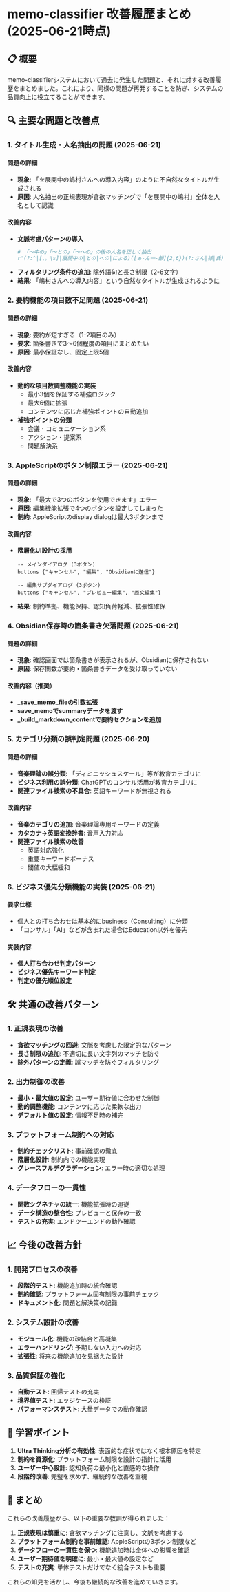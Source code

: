 # memo-classifier 改善履歴まとめ (2025-06-21時点)

## 📋 概要
memo-classifierシステムにおいて過去に発生した問題と、それに対する改善履歴をまとめました。これにより、同様の問題が再発することを防ぎ、システムの品質向上に役立てることができます。

## 🔍 主要な問題と改善点

### 1. タイトル生成・人名抽出の問題 (2025-06-21)

#### 問題の詳細
- **現象**: 「を展開中の嶋村さんへの導入内容」のように不自然なタイトルが生成される
- **原因**: 人名抽出の正規表現が貪欲マッチングで「を展開中の嶋村」全体を人名として認識

#### 改善内容
- **文脈考慮パターンの導入**
  ```python
  # 「〜中の」「〜との」「〜への」の後の人名を正しく抽出
  r'(?:^|[、。\s]|展開中の|との|への|による)([ぁ-ん一-龥]{2,6})(?:さん|様|氏)'
  ```
- **フィルタリング条件の追加**: 除外語句と長さ制限（2-6文字）
- **結果**: 「嶋村さんへの導入内容」という自然なタイトルが生成されるように

### 2. 要約機能の項目数不足問題 (2025-06-21)

#### 問題の詳細
- **現象**: 要約が短すぎる（1-2項目のみ）
- **要求**: 箇条書きで3〜6個程度の項目にまとめたい
- **原因**: 最小保証なし、固定上限5個

#### 改善内容
- **動的な項目数調整機能の実装**
  - 最小3個を保証する補強ロジック
  - 最大6個に拡張
  - コンテンツに応じた補強ポイントの自動追加
- **補強ポイントの分類**
  - 会議・コミュニケーション系
  - アクション・提案系
  - 問題解決系

### 3. AppleScriptのボタン制限エラー (2025-06-21)

#### 問題の詳細
- **現象**: 「最大で3つのボタンを使用できます」エラー
- **原因**: 編集機能拡張で4つのボタンを設定してしまった
- **制約**: AppleScriptのdisplay dialogは最大3ボタンまで

#### 改善内容
- **階層化UI設計の採用**
  ```applescript
  -- メインダイアログ (3ボタン)
  buttons {"キャンセル", "編集", "Obsidianに送信"}
  
  -- 編集サブダイアログ (3ボタン)
  buttons {"キャンセル", "プレビュー編集", "原文編集"}
  ```
- **結果**: 制約準拠、機能保持、認知負荷軽減、拡張性確保

### 4. Obsidian保存時の箇条書き欠落問題 (2025-06-21)

#### 問題の詳細
- **現象**: 確認画面では箇条書きが表示されるが、Obsidianに保存されない
- **原因**: 保存関数が要約・箇条書きデータを受け取っていない

#### 改善内容（推奨）
- **_save_memo_fileの引数拡張**
- **save_memoでsummaryデータを渡す**
- **_build_markdown_contentで要約セクションを追加**

### 5. カテゴリ分類の誤判定問題 (2025-06-20)

#### 問題の詳細
- **音楽理論の誤分類**: 「ディミニッシュスケール」等が教育カテゴリに
- **ビジネス利用の誤分類**: ChatGPTのコンサル活用が教育カテゴリに
- **関連ファイル検索の不具合**: 英語キーワードが無視される

#### 改善内容
- **音楽カテゴリの追加**: 音楽理論専用キーワードの定義
- **カタカナ→英語変換辞書**: 音声入力対応
- **関連ファイル検索の改善**
  - 英語対応強化
  - 重要キーワードボーナス
  - 閾値の大幅緩和

### 6. ビジネス優先分類機能の実装 (2025-06-21)

#### 要求仕様
- 個人との打ち合わせは基本的にbusiness（Consulting）に分類
- 「コンサル」「AI」などが含まれた場合はEducation以外を優先

#### 実装内容
- **個人打ち合わせ判定パターン**
- **ビジネス優先キーワード判定**
- **判定の優先順位設定**

## 🛠️ 共通の改善パターン

### 1. 正規表現の改善
- **貪欲マッチングの回避**: 文脈を考慮した限定的なパターン
- **長さ制限の追加**: 不適切に長い文字列のマッチを防ぐ
- **除外パターンの定義**: 誤マッチを防ぐフィルタリング

### 2. 出力制御の改善
- **最小・最大値の設定**: ユーザー期待値に合わせた制御
- **動的調整機能**: コンテンツに応じた柔軟な出力
- **デフォルト値の設定**: 情報不足時の補完

### 3. プラットフォーム制約への対応
- **制約チェックリスト**: 事前確認の徹底
- **階層化設計**: 制約内での機能実現
- **グレースフルデグラデーション**: エラー時の適切な処理

### 4. データフローの一貫性
- **関数シグネチャの統一**: 機能拡張時の追従
- **データ構造の整合性**: プレビューと保存の一致
- **テストの充実**: エンドツーエンドの動作確認

## 📈 今後の改善方針

### 1. 開発プロセスの改善
- **段階的テスト**: 機能追加時の統合確認
- **制約確認**: プラットフォーム固有制限の事前チェック
- **ドキュメント化**: 問題と解決策の記録

### 2. システム設計の改善
- **モジュール化**: 機能の疎結合と高凝集
- **エラーハンドリング**: 予期しない入力への対応
- **拡張性**: 将来の機能追加を見据えた設計

### 3. 品質保証の強化
- **自動テスト**: 回帰テストの充実
- **境界値テスト**: エッジケースの検証
- **パフォーマンステスト**: 大量データでの動作確認

## 🎯 学習ポイント

1. **Ultra Thinking分析の有効性**: 表面的な症状ではなく根本原因を特定
2. **制約を資源化**: プラットフォーム制限を設計の指針に活用
3. **ユーザー中心設計**: 認知負荷の最小化と直感的な操作
4. **段階的改善**: 完璧を求めず、継続的な改善を重視

## 📝 まとめ

これらの改善履歴から、以下の重要な教訓が得られました：

1. **正規表現は慎重に**: 貪欲マッチングに注意し、文脈を考慮する
2. **プラットフォーム制約を事前確認**: AppleScriptの3ボタン制限など
3. **データフローの一貫性を保つ**: 機能追加時は全体への影響を確認
4. **ユーザー期待値を明確に**: 最小・最大値の設定など
5. **テストの充実**: 単体テストだけでなく統合テストも重要

これらの知見を活かし、今後も継続的な改善を進めていきます。